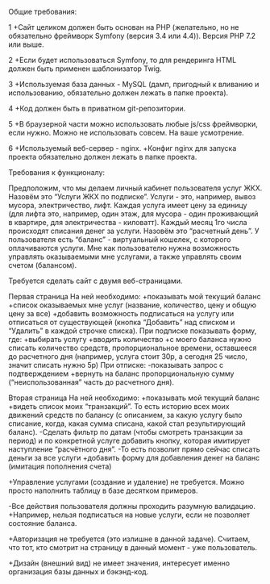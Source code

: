 Общие требования:

1
+Сайт целиком должен быть основан на PHP (желательно, но не обязательно фреймворк Symfony (версия 3.4 или 4.4)).
Версия PHP 7.2 или выше.

2
+Если будет использоваться Symfony, то для рендеринга HTML должен быть применен шаблонизатор Twig.

3
+Используемая база данных - MySQL (дамп, пригодный к вливанию и использованию, обязательно должен лежать в папке проекта).

4
+Код должен быть в приватном git-репозитории.

5
+В браузерной части можно использовать любые js/css фреймворки, если нужно. Можно не использовать совсем. На ваше усмотрение.

6
+Используемый веб-сервер - nginx.
+Конфиг nginx для запуска проекта обязательно должен лежать в папке проекта.


Требования к функционалу:

Предположим, что мы делаем личный кабинет пользователя услуг ЖКХ. Назовём это “Услуги ЖКХ по подписке”.
Услуги - это, например, вывоз мусора, электричество, лифт. Каждая услуга имеет цену за единицу (для лифта это, например, один этаж, для мусора - один проживающий в квартире, для электричества - киловатт).
Каждый месяц 1го числа происходят списания денег за услуги. Назовём это “расчетный день”.
У пользователя есть “баланс” - виртуальный кошелек, с которого оплачиваются услуги.
Мне как пользователю нужна возможность управлять оказываемыми мне услугами, а также управлять своим счетом (балансом).

Требуется сделать сайт с двумя веб-страницами.


Первая страница
На ней необходимо:
+показывать мой текущий баланс
+список оказываемых мне услуг (название, количество, цену и общую цену за все)
+добавить возможность подписаться на услугу или отписаться от существующей (кнопка “Добавить” над списком и “Удалить” в каждой строчке списка).
При подписке показывать форму, где:
+выбирать услугу
+вводить количество
+с моего баланса нужно списать количество средств, пропорциональное времени, оставшееся до расчетного дня (например, услуга стоит 30р, а сегодня 25 число, значит списать нужно 5р)
При отписке:
-показывать запрос с подтверждением
+вернуть на баланс пропорциональную сумму (“неиспользованная” часть до расчетного дня).

Вторая страница
На ней необходимо:
+показывать мой текущий баланс
+видеть список моих “транзакций”. То есть историю всех моих движений средств по балансу (с описанием, за какую услугу было списание, когда, какая сумма списана, какой стал результирующий баланс). 
-Сделать фильтр по датам (чтобы смотреть транзакции за период) и по конкретной услуге
добавить кнопку, которая имитирует наступление “расчётного дня”. 
-То есть позволит прямо сейчас списать деньги за все услуги
+добавить форму для добавления денег на баланс (имитация пополнения счета)


+Управление услугами (создание и удаление) не требуется. Можно просто наполнить таблицу в базе десятком примеров.

-Все действия пользователя должны проходить разумную валидацию. 
+Например, нельзя подписаться на новые услуги, если не позволяет состояние баланса.

+Авторизация не требуется (это излишне в данной задаче). Считаем, что тот, кто смотрит на страницу в данный момент - уже пользователь.

+Дизайн (внешний вид) не имеет значения, интересует именно организация базы данных и бэкэнд-код.